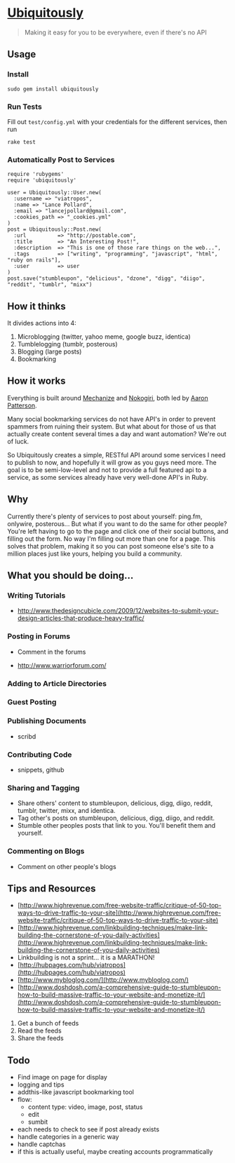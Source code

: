 # [Ubiquitously](http://ubiquitously.me/)

> Making it easy for you to be everywhere, even if there's no API

## Usage

### Install

    sudo gem install ubiquitously
    
### Run Tests

Fill out `test/config.yml` with your credentials for the different services, then run

    rake test
    
### Automatically Post to Services

    require 'rubygems'
    require 'ubiquitously'
    
    user = Ubiquitously::User.new(
      :username => "viatropos",
      :name => "Lance Pollard",
      :email => "lancejpollard@gmail.com",
      :cookies_path => "_cookies.yml"
    )
    post = Ubiquitously::Post.new(
      :url          => "http://postable.com",
      :title        => "An Interesting Post!",
      :description  => "This is one of those rare things on the web...",
      :tags         => ["writing", "programming", "javascript", "html", "ruby on rails"],
      :user         => user
    )
    post.save("stumbleupon", "delicious", "dzone", "digg", "diigo", "reddit", "tumblr", "mixx")

## How it thinks

It divides actions into 4:

1. Microblogging (twitter, yahoo meme, google buzz, identica)
2. Tumblelogging (tumblr, posterous)
3. Blogging (large posts)
4. Bookmarking

## How it works

Everything is built around [Mechanize](http://mechanize.rubyforge.org/mechanize/GUIDE_rdoc.html) and [Nokogiri](http://nokogiri.org/tutorials/parsing_an_html_xml_document.html), both led by [Aaron Patterson](http://tenderlovemaking.com/).

Many social bookmarking services do not have API's in order to prevent spammers from ruining their system.  But what about for those of us that actually create content several times a day and want automation?  We're out of luck.

So Ubiquitously creates a simple, RESTful API around some services I need to publish to now, and hopefully it will grow as you guys need more.  The goal is to be semi-low-level and not to provide a full featured api to a service, as some services already have very well-done API's in Ruby.

## Why

Currently there's plenty of services to post about yourself: ping.fm, onlywire, posterous...  But what if you want to do the same for other people?  You're left having to go to the page and click one of their social buttons, and filling out the form.  No way I'm filling out more than one for a page.  This solves that problem, making it so you can post someone else's site to a million places just like yours, helping you build a community.

## What you should be doing...

### Writing Tutorials

- http://www.thedesigncubicle.com/2009/12/websites-to-submit-your-design-articles-that-produce-heavy-traffic/

### Posting in Forums

- Comment in the forums

- http://www.warriorforum.com/

### Adding to Article Directories

### Guest Posting

### Publishing Documents

- scribd

### Contributing Code

- snippets, github

### Sharing and Tagging

- Share others' content to stumbleupon, delicious, digg, diigo, reddit, tumblr, twitter, mixx, and identica.
- Tag other's posts on stumbleupon, delicious, digg, diigo, and reddit.
- Stumble other peoples posts that link to you.  You'll benefit them and yourself.

### Commenting on Blogs

- Comment on other people's blogs

## Tips and Resources

- [http://www.highrevenue.com/free-website-traffic/critique-of-50-top-ways-to-drive-traffic-to-your-site](http://www.highrevenue.com/free-website-traffic/critique-of-50-top-ways-to-drive-traffic-to-your-site)
- [http://www.highrevenue.com/linkbuilding-techniques/make-link-building-the-cornerstone-of-you-daily-activities](http://www.highrevenue.com/linkbuilding-techniques/make-link-building-the-cornerstone-of-you-daily-activities)
- Linkbuilding is not a sprint… it is a MARATHON!
- [http://hubpages.com/hub/viatropos](http://hubpages.com/hub/viatropos)
- [http://www.mybloglog.com/](http://www.mybloglog.com/)
- [http://www.doshdosh.com/a-comprehensive-guide-to-stumbleupon-how-to-build-massive-traffic-to-your-website-and-monetize-it/](http://www.doshdosh.com/a-comprehensive-guide-to-stumbleupon-how-to-build-massive-traffic-to-your-website-and-monetize-it/)

1. Get a bunch of feeds
2. Read the feeds
3. Share the feeds

## Todo

- Find image on page for display
- logging and tips
- addthis-like javascript bookmarking tool
- flow:
  - content type: video, image, post, status
  - edit
  - sumbit
- each needs to check to see if post already exists
- handle categories in a generic way
- handle captchas
- if this is actually useful, maybe creating accounts programmatically